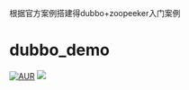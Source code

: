 根据官方案例搭建得dubbo+zoopeeker入门案例
# dubbo_demo
[![AUR](https://img.shields.io/aur/license/yaourt.svg)](https://github.com/ChinaXiaoMing/dubbo_demo/blob/master/LICENSE)
[![](https://img.shields.io/badge/Author-fuyuanming-orange.svg)](https://github.com/ChinaXiaoMing)

